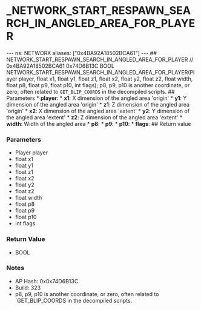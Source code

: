 # _NETWORK_START_RESPAWN_SEARCH_IN_ANGLED_AREA_FOR_PLAYER

--- ns: NETWORK aliases: ["0x4BA92A18502BCA61"] --- ## NETWORK_START_RESPAWN_SEARCH_IN_ANGLED_AREA_FOR_PLAYER  // 0x4BA92A18502BCA61 0x74D6B13C BOOL NETWORK_START_RESPAWN_SEARCH_IN_ANGLED_AREA_FOR_PLAYER(Player player, float x1, float y1, float z1, float x2, float y2, float z2, float width, float p8, float p9, float p10, int flags);  p8, p9, p10 is another coordinate, or zero, often related to ``GET_BLIP_COORDS`` in the decompiled scripts.  ## Parameters * **player**: * **x1**: X dimension of the angled area 'origin' * **y1**: Y dimension of the angled area 'origin' * **z1**: Z dimension of the angled area 'origin' * **x2**: X dimension of the angled area 'extent' * **y2**: Y dimension of the angled area 'extent' * **z2**: Z dimension of the angled area 'extent' * **width**: Width of the angled area * **p8**: * **p9**: * **p10**: * **flags**:  ## Return value

### Parameters
* Player player
* float x1
* float y1
* float z1
* float x2
* float y2
* float z2
* float width
* float p8
* float p9
* float p10
* int flags

### Return Value
* BOOL

### Notes
* AP Hash: 0x0x74D6B13C
* Build: 323
* p8, p9, p10 is another coordinate, or zero, often related to `GET_BLIP_COORDS in the decompiled scripts.

